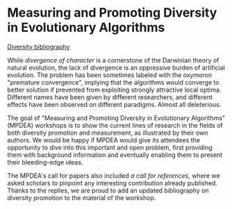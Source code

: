 Measuring and Promoting Diversity in Evolutionary Algorithms
============================================================

[Diversity bibliography](diversity.html)

While *divergence  of  character* is  a  cornerstone  of  the  Darwinian  theory  of  natural  evolution,  the lack  of divergence is  an  oppressive  burden  of  artificial  evolution.  The  problem  has  been  sometimes  labeled  with the oxymoron "premature convergence", implying that the algorithms would converge to better solution if prevented  from  exploiting  strongly  attractive  local  optima.  Different  names  have  been  given  by  different researchers, and different effects have been observed on different paradigms. Almost all deleterious.

The goal of "Measuring and Promoting Diversity in Evolutionary Algorithms" (MPDEA) workshops is to show the current lines of research in the fields of  both diversity promotion and measurement,  as  illustrated  by  their  own  authors.  We  would  be  happy  if MPDEA  would  give  its attendees  the  opportunity  to  dive  into  this  important  and  open problem,  first  providing  them  with background information and eventually enabling them to present their bleeding-edge ideas.

The  MPDEA's call for  papers also  included *a call for references*,  where  we  asked  scholars  to  pinpoint any interesting  contribution  already  published.  Thanks  to  the  replies,  we  are  proud  to  add  an  updated bibliography on diversity promotion to the material of the workshop.